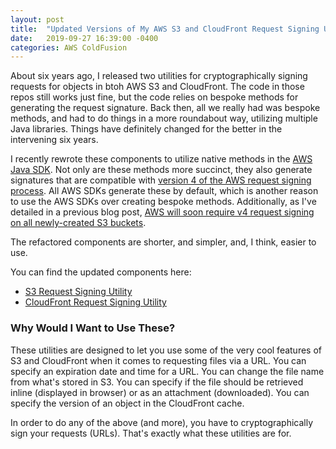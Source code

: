 ```yaml
---
layout: post
title:  "Updated Versions of My AWS S3 and CloudFront Request Signing Utilities"
date:   2019-09-27 16:39:00 -0400
categories: AWS ColdFusion
---
```


About six years ago, I released two utilities for cryptographically signing requests for objects in btoh AWS S3 and CloudFront. The code in those repos still works just fine, but the code relies on bespoke methods for generating the request signature. Back then, all we really had was bespoke methods, and had to do things in a more roundabout way, utilizing multiple Java libraries. Things have definitely changed for the better in the intervening six years.

I recently rewrote these components to utilize native methods in the [AWS Java SDK](https://aws.amazon.com/sdk-for-java/). Not only are these methods more succinct, they also generate signatures that are compatible with [version 4 of the AWS request signing process](https://docs.aws.amazon.com/general/latest/gr/sigv4_signing.html). All AWS SDKs generate these by default, which is another reason to use the AWS SDKs over creating bespoke methods. Additionally, as I've detailed in a previous blog post, [AWS will soon require v4 request signing on all newly-created S3 buckets](https://brianklaas.net/aws/coldfusion/2019/06/20/End-Of-V2-Signature-Requests-For-S3.html).

The refactored components are shorter, and simpler, and, I think, easier to use. 

You can find the updated components here:

- [S3 Request Signing Utility](https://github.com/brianklaas/ctlS3Utils)
- [CloudFront Request Signing Utility](https://github.com/brianklaas/ctlCloudFrontUtils)

### Why Would I Want to Use These?

These utilities are designed to let you use some of the very cool features of S3 and CloudFront when it comes to requesting files via a URL. You can specify an expiration date and time for a URL. You can change the file name from what's stored in S3. You can specify if the file should be retrieved inline (displayed in browser) or as an attachment (downloaded). You can specify the version of an object in the CloudFront cache.

In order to do any of the above (and more), you have to cryptographically sign your requests (URLs). That's exactly what these utilities are for.